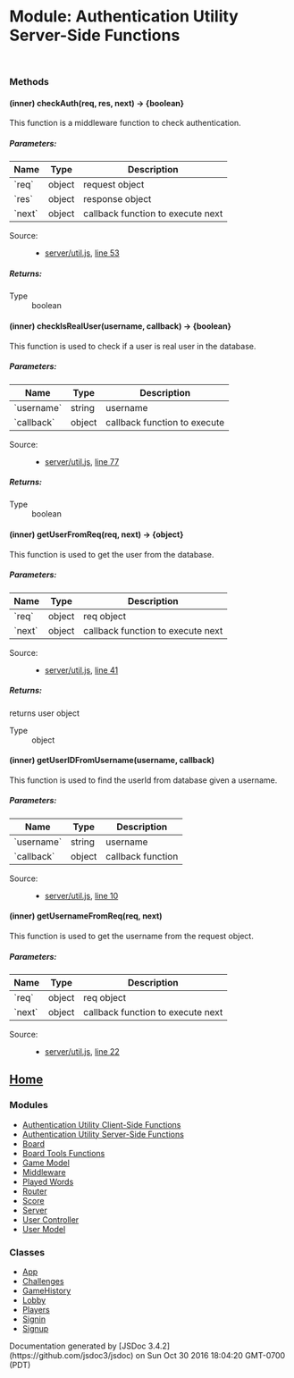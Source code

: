 <div id="main">

# Module: Authentication Utility Server-Side Functions

<section>

<header></header>

<article>

### Methods

#### <span class="type-signature">(inner)</span> checkAuth<span class="signature">(req, res, next)</span> <span class="type-signature">→ {boolean}</span>

<div class="description">This function is a middleware function to check authentication.</div>

##### Parameters:

<table class="params">

<thead>

<tr>

<th>Name</th>

<th>Type</th>

<th class="last">Description</th>

</tr>

</thead>

<tbody>

<tr>

<td class="name">`req`</td>

<td class="type"><span class="param-type">object</span></td>

<td class="description last">request object</td>

</tr>

<tr>

<td class="name">`res`</td>

<td class="type"><span class="param-type">object</span></td>

<td class="description last">response object</td>

</tr>

<tr>

<td class="name">`next`</td>

<td class="type"><span class="param-type">object</span></td>

<td class="description last">callback function to execute next</td>

</tr>

</tbody>

</table>

<dl class="details">

<dt class="tag-source">Source:</dt>

<dd class="tag-source">

*   [server/util.js](server_util.js.html), [line 53](server_util.js.html#line53)

</dd>

</dl>

##### Returns:

<dl>

<dt>Type</dt>

<dd><span class="param-type">boolean</span></dd>

</dl>

#### <span class="type-signature">(inner)</span> checkIsRealUser<span class="signature">(username, callback)</span> <span class="type-signature">→ {boolean}</span>

<div class="description">This function is used to check if a user is real user in the database.</div>

##### Parameters:

<table class="params">

<thead>

<tr>

<th>Name</th>

<th>Type</th>

<th class="last">Description</th>

</tr>

</thead>

<tbody>

<tr>

<td class="name">`username`</td>

<td class="type"><span class="param-type">string</span></td>

<td class="description last">username</td>

</tr>

<tr>

<td class="name">`callback`</td>

<td class="type"><span class="param-type">object</span></td>

<td class="description last">callback function to execute</td>

</tr>

</tbody>

</table>

<dl class="details">

<dt class="tag-source">Source:</dt>

<dd class="tag-source">

*   [server/util.js](server_util.js.html), [line 77](server_util.js.html#line77)

</dd>

</dl>

##### Returns:

<dl>

<dt>Type</dt>

<dd><span class="param-type">boolean</span></dd>

</dl>

#### <span class="type-signature">(inner)</span> getUserFromReq<span class="signature">(req, next)</span> <span class="type-signature">→ {object}</span>

<div class="description">This function is used to get the user from the database.</div>

##### Parameters:

<table class="params">

<thead>

<tr>

<th>Name</th>

<th>Type</th>

<th class="last">Description</th>

</tr>

</thead>

<tbody>

<tr>

<td class="name">`req`</td>

<td class="type"><span class="param-type">object</span></td>

<td class="description last">req object</td>

</tr>

<tr>

<td class="name">`next`</td>

<td class="type"><span class="param-type">object</span></td>

<td class="description last">callback function to execute next</td>

</tr>

</tbody>

</table>

<dl class="details">

<dt class="tag-source">Source:</dt>

<dd class="tag-source">

*   [server/util.js](server_util.js.html), [line 41](server_util.js.html#line41)

</dd>

</dl>

##### Returns:

<div class="param-desc">returns user object</div>

<dl>

<dt>Type</dt>

<dd><span class="param-type">object</span></dd>

</dl>

#### <span class="type-signature">(inner)</span> getUserIDFromUsername<span class="signature">(username, callback)</span><span class="type-signature"></span>

<div class="description">This function is used to find the userId from database given a username.</div>

##### Parameters:

<table class="params">

<thead>

<tr>

<th>Name</th>

<th>Type</th>

<th class="last">Description</th>

</tr>

</thead>

<tbody>

<tr>

<td class="name">`username`</td>

<td class="type"><span class="param-type">string</span></td>

<td class="description last">username</td>

</tr>

<tr>

<td class="name">`callback`</td>

<td class="type"><span class="param-type">object</span></td>

<td class="description last">callback function</td>

</tr>

</tbody>

</table>

<dl class="details">

<dt class="tag-source">Source:</dt>

<dd class="tag-source">

*   [server/util.js](server_util.js.html), [line 10](server_util.js.html#line10)

</dd>

</dl>

#### <span class="type-signature">(inner)</span> getUsernameFromReq<span class="signature">(req, next)</span><span class="type-signature"></span>

<div class="description">This function is used to get the username from the request object.</div>

##### Parameters:

<table class="params">

<thead>

<tr>

<th>Name</th>

<th>Type</th>

<th class="last">Description</th>

</tr>

</thead>

<tbody>

<tr>

<td class="name">`req`</td>

<td class="type"><span class="param-type">object</span></td>

<td class="description last">req object</td>

</tr>

<tr>

<td class="name">`next`</td>

<td class="type"><span class="param-type">object</span></td>

<td class="description last">callback function to execute next</td>

</tr>

</tbody>

</table>

<dl class="details">

<dt class="tag-source">Source:</dt>

<dd class="tag-source">

*   [server/util.js](server_util.js.html), [line 22](server_util.js.html#line22)

</dd>

</dl>

</article>

</section>

</div>

<nav>

## [Home](index.html)

### Modules

*   [Authentication Utility Client-Side Functions](module-Authentication%2520Utility%2520Client-Side%2520Functions.html)
*   [Authentication Utility Server-Side Functions](module-Authentication%2520Utility%2520Server-Side%2520Functions.html)
*   [Board](module-Board.html)
*   [Board Tools Functions](module-Board%2520Tools%2520Functions.html)
*   [Game Model](module-Game%2520Model.html)
*   [Middleware](module-Middleware.html)
*   [Played Words](module-Played%2520Words.html)
*   [Router](module-Router.html)
*   [Score](module-Score.html)
*   [Server](module-Server.html)
*   [User Controller](module-User%2520Controller.html)
*   [User Model](module-User%2520Model.html)

### Classes

*   [App](App.html)
*   [Challenges](Challenges.html)
*   [GameHistory](GameHistory.html)
*   [Lobby](Lobby.html)
*   [Players](Players.html)
*   [Signin](Signin.html)
*   [Signup](Signup.html)

</nav>

<footer>Documentation generated by [JSDoc 3.4.2](https://github.com/jsdoc3/jsdoc) on Sun Oct 30 2016 18:04:20 GMT-0700 (PDT)</footer>

<script>prettyPrint();</script>